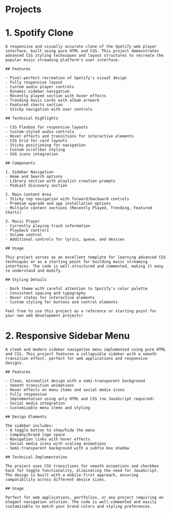 # Projects

# 1. Spotify Clone
    A responsive and visually accurate clone of the Spotify web player interface, built using pure HTML and CSS. This project demonstrates advanced CSS styling techniques and layout structures to recreate the popular music streaming platform's user interface.

    ## Features

    - Pixel-perfect recreation of Spotify's visual design
    - Fully responsive layout
    - Custom audio player controls
    - Dynamic sidebar navigation
    - Recently played section with hover effects
    - Trending music cards with album artwork
    - Featured charts section
    - Sticky navigation with user controls

    ## Technical Highlights

    - CSS Flexbox for responsive layouts
    - Custom-styled audio controls
    - Hover effects and transitions for interactive elements
    - CSS Grid for card layouts
    - Sticky positioning for navigation
    - Custom scrollbar styling
    - SVG icons integration

    ## Components

    1. Sidebar Navigation
    - Home and Search options
    - Library section with playlist creation prompts
    - Podcast discovery section

    2. Main Content Area
    - Sticky top navigation with forward/backward controls
    - Premium upgrade and app installation options
    - Multiple content sections (Recently Played, Trending, Featured Charts)

    3. Music Player
    - Currently playing track information
    - Playback controls
    - Volume control
    - Additional controls for lyrics, queue, and devices

    ## Usage

    This project serves as an excellent template for learning advanced CSS techniques or as a starting point for building music streaming interfaces. The code is well-structured and commented, making it easy to understand and modify.

    ## Styling Details

    - Dark theme with careful attention to Spotify's color palette
    - Consistent spacing and typography
    - Hover states for interactive elements
    - Custom styling for buttons and control elements

    Feel free to use this project as a reference or starting point for your own web development projects!


# 2. Responsive Sidebar Menu

    A sleek and modern sidebar navigation menu implemented using pure HTML and CSS. This project features a collapsible sidebar with a smooth transition effect, perfect for web applications and responsive designs.

    ## Features

    - Clean, minimalist design with a semi-transparent background
    - Smooth transition animations
    - Hover effects on menu items and social media icons
    - Fully responsive
    - Implementation using only HTML and CSS (no JavaScript required)
    - Social media integration
    - Customizable menu items and styling

    ## Design Elements

    The sidebar includes:
    - A toggle button to show/hide the menu
    - Company/brand logo space
    - Navigation links with hover effects
    - Social media icons with scaling animations
    - Semi-transparent background with a subtle box shadow

    ## Technical Implementation

    The project uses CSS transitions for smooth animations and checkbox hack for toggle functionality, eliminating the need for JavaScript. The design is built with a mobile-first approach, ensuring compatibility across different device sizes.

    ## Usage

    Perfect for web applications, portfolios, or any project requiring an elegant navigation solution. The code is well-commented and easily customizable to match your brand colors and styling preferences.